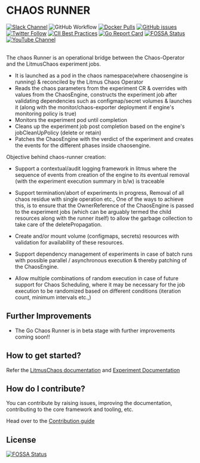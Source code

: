 # CHAOS RUNNER

[![Slack Channel](https://img.shields.io/badge/Slack-Join-purple)](https://slack.litmuschaos.io)
![GitHub Workflow](https://github.com/litmuschaos/chaos-runner/actions/workflows/push.yml/badge.svg?branch=master)
[![Docker Pulls](https://img.shields.io/docker/pulls/litmuschaos/chaos-runner.svg)](https://hub.docker.com/r/litmuschaos/chaos-runner)
[![GitHub issues](https://img.shields.io/github/issues/litmuschaos/chaos-runner)](https://github.com/litmuschaos/chaos-runner/issues)
[![Twitter Follow](https://img.shields.io/twitter/follow/litmuschaos?style=social)](https://twitter.com/LitmusChaos)
[![CII Best Practices](https://bestpractices.coreinfrastructure.org/projects/5291/badge)](https://bestpractices.coreinfrastructure.org/projects/5291)
[![Go Report Card](https://goreportcard.com/badge/github.com/litmuschaos/chaos-runner)](https://goreportcard.com/report/github.com/litmuschaos/chaos-runner)
[![FOSSA Status](https://app.fossa.io/api/projects/git%2Bgithub.com%2Flitmuschaos%2Fchaos-runner.svg?type=shield)](https://app.fossa.io/projects/git%2Bgithub.com%2Flitmuschaos%2Fchaos-runner?ref=badge_shield)
[![YouTube Channel](https://img.shields.io/badge/YouTube-Subscribe-red)](https://www.youtube.com/channel/UCa57PMqmz_j0wnteRa9nCaw)
<br><br>

The chaos Runner is an operational bridge between the Chaos-Operator and the LitmusChaos experiment jobs. 

- It is launched as a pod in the chaos namespace(where chaosengine is running) & reconciled by the Litmus Chaos Operator
- Reads the chaos parameters from the experiment CR & overrides with values from the ChaosEngine, constructs the experiment job after 
  validating dependencies such as configmap/secret volumes & launches it (along with the monitor/chaos-exporter deployment if engine's monitoring policy is true)
- Monitors the experiment pod until completion
- Cleans up the experiment job post completion based on the engine's jobCleanUpPolicy (delete or retain)
- Patches the ChaosEngine with the verdict of the experiment and creates the events for the different phases inside chaosengine. 

Objective behind chaos-runner creation:

- Support a contextual/audit logging framework in litmus where the sequence of events from creation of the engine to its eventual removal 
  (with the experiment execution summary in b/w) is traceable

- Support termination/abort of experiments in progress, Removal of all chaos residue with single operation etc., One of the ways to achieve 
  this, is to ensure that the OwnerReference of the ChaosEngine is passed to the experiment jobs (which can be arguably termed the child resources 
  along with the runner itself) to allow the garbage collection to take care of the deletePropagation.

- Create and/or mount volume (configmaps, secrets) resources with validation for availability of these resources.

- Support dependency management of experiments in case of batch runs with possible parallel / asynchronous execution & thereby patching of the ChaosEngine.

- Allow multiple combinations of random execution in case of future support for Chaos Scheduling, where it may be necessary for the job execution to be 
  randomized based on different conditions (iteration count, minimum intervals etc.,)

## Further Improvements 

- The Go Chaos Runner is in beta stage with further improvements coming soon!! 

## How to get started?

Refer the [LitmusChaos documentation](https://docs.litmuschaos.io) and [Experiment Documentation](https://litmuschaos.github.io/litmus/experiments/concepts/chaos-resources/contents/)

## How do I contribute?

You can contribute by raising issues, improving the documentation, contributing to the core framework and tooling, etc.

Head over to the [Contribution guide](CONTRIBUTING.md)

## License
[![FOSSA Status](https://app.fossa.io/api/projects/git%2Bgithub.com%2Flitmuschaos%2Fchaos-runner.svg?type=large)](https://app.fossa.io/projects/git%2Bgithub.com%2Flitmuschaos%2Fchaos-runner?ref=badge_large)